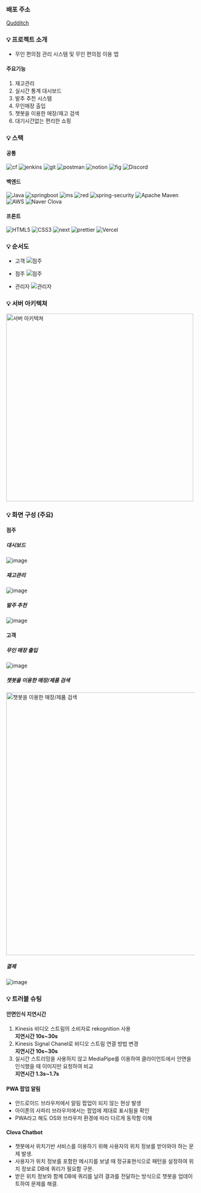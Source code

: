### 배포 주소

[Qudditch](https://qudditch.dawoony.com)

### 💡 프로젝트 소개

- 무인 편의점 관리 시스템 및 무인 편의점 이용 앱

#### 주요기능

1. 재고관리
2. 실시간 통계 대시보드
3. 발추 추천 시스템
4. 무인매장 출입
5. 챗봇을 이용한 매장/재고 검색
6. 대기시간없는 편리한 쇼핑

### 💡 스택

#### 공통

![cf](https://img.shields.io/badge/Cloudflare-F38020?style=for-the-badge&logo=Cloudflare&logoColor=white)
![jenkins](https://img.shields.io/badge/Jenkins-D24939?style=for-the-badge&logo=Jenkins&logoColor=white)
![git](https://img.shields.io/badge/GIT-E44C30?style=for-the-badge&logo=git&logoColor=white)
![postman](https://img.shields.io/badge/Postman-FF6C37?style=for-the-badge&logo=postman&logoColor=white)
![notion](https://img.shields.io/badge/Notion-000000?style=for-the-badge&logo=notion&logoColor=white)
![fig](https://img.shields.io/badge/Figma-F24E1E?style=for-the-badge&logo=figma&logoColor=white)
![Discord](https://img.shields.io/badge/Discord-%235865F2.svg?style=for-the-badge&logo=discord&logoColor=white)

#### 백엔드

![Java](https://img.shields.io/badge/java-%23ED8B00.svg?style=for-the-badge&logo=openjdk&logoColor=white)
![springboot](https://img.shields.io/badge/Spring-6DB33F?style=for-the-badge&logo=spring&logoColor=white)
![ms](https://img.shields.io/badge/MySQL-005C84?style=for-the-badge&logo=mysql&logoColor=white)
![red](https://img.shields.io/badge/redis-%23DD0031.svg?&style=for-the-badge&logo=redis&logoColor=white)
![spring-security](https://img.shields.io/badge/Spring_Security-6DB33F?style=for-the-badge&logo=Spring-Security&logoColor=white)
![Apache Maven](https://img.shields.io/badge/Apache%20Maven-C71A36?style=for-the-badge&logo=Apache%20Maven&logoColor=white)
![AWS](https://img.shields.io/badge/AWS-%23FF9900.svg?style=for-the-badge&logo=amazon-aws&logoColor=white)
![Naver Clova](https://img.shields.io/badge/NAVER_CLOVA-%46E3B7.svg?style=for-the-badge&logoColor=white)

#### 프론트

![HTML5](https://img.shields.io/badge/HTML5-E34F26?style=for-the-badge&logo=html5&logoColor=white)
![CSS3](https://img.shields.io/badge/CSS3-1572B6?style=for-the-badge&logo=css3&logoColor=white)
![next](https://img.shields.io/badge/Next.js-000?logo=nextdotjs&logoColor=fff&style=for-the-badge)
![prettier](https://img.shields.io/badge/prettier-1A2C34?style=for-the-badge&logo=prettier&logoColor=F7BA3E)
![Vercel](https://img.shields.io/badge/vercel-%23000000.svg?style=for-the-badge&logo=vercel&logoColor=white)

### 💡 순서도

- 고객
  <img src="https://github.com/SSG-Golden-Snitch/.github/assets/149459170/3fbd5413-5a0e-441c-a018-73f681fa96fd" alt="점주"/>

- 점주
  <img src="https://github.com/SSG-Golden-Snitch/.github/assets/149459170/d59c62e6-63a6-47a9-97ec-ea223a22a942" alt="점주"/>

- 관리자
  <img src="https://github.com/SSG-Golden-Snitch/.github/assets/149459170/915affe0-f9b9-49e1-aff8-84e922374a7c" alt="관리자"/>

### 💡 서버 아키텍쳐

<img src="https://github.com/SSG-Golden-Snitch/.github/assets/149459170/5a6a0fc3-d1ac-4d58-850b-cee3b4cdac8c" width='500px' alt="서버 아키텍쳐"/>

### 💡 화면 구성 (주요)

#### 점주

##### 대시보드
![image](https://github.com/SSG-Golden-Snitch/.github/assets/35947660/eb998985-76a1-4f4e-914f-6fb21166ed45)

##### 재고관리
![image](https://github.com/SSG-Golden-Snitch/.github/assets/35947660/4ea1a5f4-a23a-46a0-9ca9-9e1f22928df5)

##### 발주 추천
![image](https://github.com/SSG-Golden-Snitch/.github/assets/35947660/86e6cc24-92a0-4848-a81f-9e45288b1652)

#### 고객

##### 무인 매장 출입
![image](https://github.com/SSG-Golden-Snitch/.github/assets/35947660/e261bb6a-1ef4-4fc7-9ee6-08bd9e095eb4)

##### 챗봇을 이용한 매장/제품 검색
<img src="https://github.com/SSG-Golden-Snitch/.github/assets/35947660/ed65c61f-5250-4d06-aaf1-dc0e1534d283" height="700px" alt="챗봇을 이용한 매장/제품 검색" />

##### 결제
![image](https://github.com/SSG-Golden-Snitch/.github/assets/35947660/3d7f6ad2-a8df-4304-855d-1686533e81a0)

### 💡 트러블 슈팅

#### 안면인식 지연시간
1. Kinesis 비디오 스트림의 소비자로 rekognition 사용 \
**지연시간 10s~30s**
2. Kinesis Signal Chanel로 비디오 스트림 연결 방법 변경 \
**지연시간 10s~30s**
3. 실시간 스트리밍을 사용하지 않고 MediaPipe를 이용하여 클라이언트에서 안면을 인식했을 때 이미지만 요청하여 비교 \
**지연시간 1.3s~1.7s**

#### PWA 팝업 알림
- 안드로이드 브라우저에서 알림 팝업이 되지 않는 현상 발생
- 아이폰의 사파리 브라우저에서는 팝업에 제대로 표시됨을 확인
- PWA라고 해도 OS와 브라우저 환경에 따라 다르게 동작함 이해 

#### Clova Chatbot
- 챗봇에서 위치기반 서비스를 이용하기 위해 사용자의 위치 정보를 받아와야 하는 문제 발생.
- 사용자가 위치 정보를 포함한 메시지를 보낼 때 정규표현식으로 패턴을 설정하여 위치 정보로 DB에 쿼리가 필요함 구분.
- 받은 위치 정보와 함께 DB에 쿼리를 날려 결과를 전달하는 방식으로 챗봇을 업데이트하여 문제를 해결.
